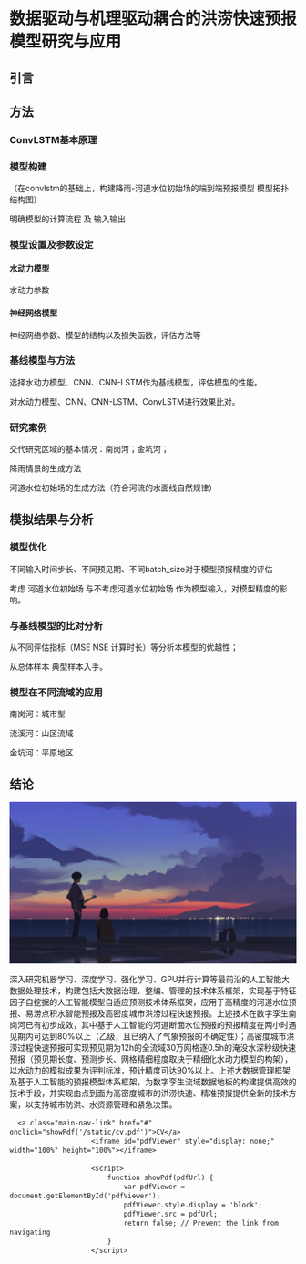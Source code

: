# 数据驱动与机理驱动耦合的洪涝快速预报模型研究与应用



## 引言



## 方法

### ConvLSTM基本原理

### 模型构建

（在convlstm的基础上，构建降雨-河道水位初始场的端到端预报模型  模型拓扑结构图）

明确模型的计算流程 及 输入输出

### 模型设置及参数设定

#### 水动力模型

水动力参数



#### 神经网络模型

神经网络参数、模型的结构以及损失函数，评估方法等

### 基线模型与方法

选择水动力模型、CNN、CNN-LSTM作为基线模型，评估模型的性能。

对水动力模型、CNN、CNN-LSTM、ConvLSTM进行效果比对。

### 研究案例

交代研究区域的基本情况：南岗河；金坑河；

降雨情景的生成方法

河道水位初始场的生成方法（符合河流的水面线自然规律）

## 模拟结果与分析

### 模型优化

不同输入时间步长、不同预见期、不同batch_size对于模型预报精度的评估

考虑 河道水位初始场 与不考虑河道水位初始场 作为模型输入，对模型精度的影响。

### 与基线模型的比对分析

从不同评估指标（MSE NSE 计算时长）等分析本模型的优越性；

从总体样本  典型样本入手。

### 模型在不同流域的应用

南岗河：城市型

流溪河：山区流域

金坑河：平原地区

## 结论


![](.\images\banner.jpg)






深入研究机器学习、深度学习、强化学习、GPU并行计算等最前沿的人工智能大数据处理技术，构建包括大数据治理、整编、管理的技术体系框架，实现基于特征因子自挖掘的人工智能模型自适应预测技术体系框架，应用于高精度的河道水位预报、易涝点积水智能预报及高密度城市洪涝过程快速预报。上述技术在数字孪生南岗河已有初步成效，其中基于人工智能的河道断面水位预报的预报精度在两小时遇见期内可达到80%以上（乙级，且已纳入了气象预报的不确定性）；高密度城市洪涝过程快速预报可实现预见期为12h的全流域30万网格逐0.5h的淹没水深秒级快速预报（预见期长度、预测步长、网格精细程度取决于精细化水动力模型的构架），以水动力的模拟成果为评判标准，预计精度可达90%以上。上述大数据管理框架及基于人工智能的预报模型体系框架，为数字孪生流域数据地板的构建提供高效的技术手段，并实现由点到面为高密度城市的洪涝快速、精准预报提供全新的技术方案，以支持城市防洪、水资源管理和紧急决策。




      <a class="main-nav-link" href="#" onclick="showPdf('/static/cv.pdf')">CV</a>
                        <iframe id="pdfViewer" style="display: none;" width="100%" height="100%"></iframe>

                        <script>
                            function showPdf(pdfUrl) {
                                var pdfViewer = document.getElementById('pdfViewer');
                                pdfViewer.style.display = 'block';
                                pdfViewer.src = pdfUrl;
                                return false; // Prevent the link from navigating
                            }
                        </script>






